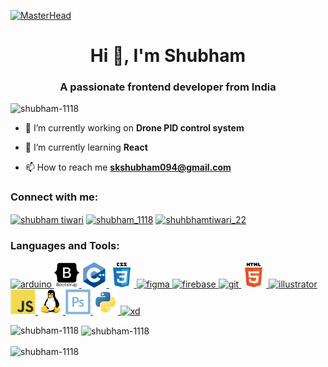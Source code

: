 [![MasterHead](https://camo.githubusercontent.com/775ed67e1d46c9534c3cb9a4694edf0603b1436a7e3e15891d3c327733fc26b6/68747470733a2f2f7777772e61756469656e6365706c616e65742e636f6d2f726f6f742f74656d706c6174652f312f2f696d616765732f7765622d646576656c6f706d656e742e676966)](https://shubham.io)
<h1 align="center">Hi 👋, I'm Shubham</h1>
<h3 align="center">A passionate frontend developer from India</h3>

<p align="left"> <img src="https://komarev.com/ghpvc/?username=shubham-1118&label=Profile%20views&color=0e75b6&style=flat" alt="shubham-1118" /> </p>

- 🔭 I’m currently working on **Drone PID control system**

- 🌱 I’m currently learning **React**

- 📫 How to reach me **skshubham094@gmail.com**

<h3 align="left">Connect with me:</h3>
<p align="left">
<a href="https://linkedin.com/in/shubham tiwari" target="blank"><img align="center" src="https://raw.githubusercontent.com/rahuldkjain/github-profile-readme-generator/master/src/images/icons/Social/linked-in-alt.svg" alt="shubham tiwari" height="30" width="40" /></a>
<a href="https://instagram.com/shubh.am_1118" target="blank"><img align="center" src="https://raw.githubusercontent.com/rahuldkjain/github-profile-readme-generator/master/src/images/icons/Social/instagram.svg" alt="shubham_1118" height="30" width="40" /></a>
<a href="https://www.hackerrank.com/shuhbhamtiwari_22" target="blank"><img align="center" src="https://raw.githubusercontent.com/rahuldkjain/github-profile-readme-generator/master/src/images/icons/Social/hackerrank.svg" alt="shuhbhamtiwari_22" height="30" width="40" /></a>
</p>

<h3 align="left">Languages and Tools:</h3>
<p align="left"> <a href="https://www.arduino.cc/" target="_blank" rel="noreferrer"> <img src="https://cdn.worldvectorlogo.com/logos/arduino-1.svg" alt="arduino" width="40" height="40"/> </a> <a href="https://getbootstrap.com" target="_blank" rel="noreferrer"> <img src="https://raw.githubusercontent.com/devicons/devicon/master/icons/bootstrap/bootstrap-plain-wordmark.svg" alt="bootstrap" width="40" height="40"/> </a> <a href="https://www.w3schools.com/cpp/" target="_blank" rel="noreferrer"> <img src="https://raw.githubusercontent.com/devicons/devicon/master/icons/cplusplus/cplusplus-original.svg" alt="cplusplus" width="40" height="40"/> </a> <a href="https://www.w3schools.com/css/" target="_blank" rel="noreferrer"> <img src="https://raw.githubusercontent.com/devicons/devicon/master/icons/css3/css3-original-wordmark.svg" alt="css3" width="40" height="40"/> </a> <a href="https://www.figma.com/" target="_blank" rel="noreferrer"> <img src="https://www.vectorlogo.zone/logos/figma/figma-icon.svg" alt="figma" width="40" height="40"/> </a> <a href="https://firebase.google.com/" target="_blank" rel="noreferrer"> <img src="https://www.vectorlogo.zone/logos/firebase/firebase-icon.svg" alt="firebase" width="40" height="40"/> </a> <a href="https://git-scm.com/" target="_blank" rel="noreferrer"> <img src="https://www.vectorlogo.zone/logos/git-scm/git-scm-icon.svg" alt="git" width="40" height="40"/> </a> <a href="https://www.w3.org/html/" target="_blank" rel="noreferrer"> <img src="https://raw.githubusercontent.com/devicons/devicon/master/icons/html5/html5-original-wordmark.svg" alt="html5" width="40" height="40"/> </a> <a href="https://www.adobe.com/in/products/illustrator.html" target="_blank" rel="noreferrer"> <img src="https://www.vectorlogo.zone/logos/adobe_illustrator/adobe_illustrator-icon.svg" alt="illustrator" width="40" height="40"/> </a> <a href="https://developer.mozilla.org/en-US/docs/Web/JavaScript" target="_blank" rel="noreferrer"> <img src="https://raw.githubusercontent.com/devicons/devicon/master/icons/javascript/javascript-original.svg" alt="javascript" width="40" height="40"/> </a> <a href="https://www.linux.org/" target="_blank" rel="noreferrer"> <img src="https://raw.githubusercontent.com/devicons/devicon/master/icons/linux/linux-original.svg" alt="linux" width="40" height="40"/> </a> <a href="https://www.photoshop.com/en" target="_blank" rel="noreferrer"> <img src="https://raw.githubusercontent.com/devicons/devicon/master/icons/photoshop/photoshop-line.svg" alt="photoshop" width="40" height="40"/> </a> <a href="https://www.python.org" target="_blank" rel="noreferrer"> <img src="https://raw.githubusercontent.com/devicons/devicon/master/icons/python/python-original.svg" alt="python" width="40" height="40"/> </a> <a href="https://www.adobe.com/products/xd.html" target="_blank" rel="noreferrer"> <img src="https://cdn.worldvectorlogo.com/logos/adobe-xd.svg" alt="xd" width="40" height="40"/> </a> </p>

<p><img align="left" src="https://github-readme-stats.vercel.app/api/top-langs?username=shubham-1118&show_icons=true&locale=en&layout=compact" alt="shubham-1118" /></p>

<p>&nbsp;<img align="center" src="https://github-readme-stats.vercel.app/api?username=shubham-1118&show_icons=true&locale=en" alt="shubham-1118" /></p>

<p><img align="center" src="https://github-readme-streak-stats.herokuapp.com/?user=shubham-1118&" alt="shubham-1118" /></p>
